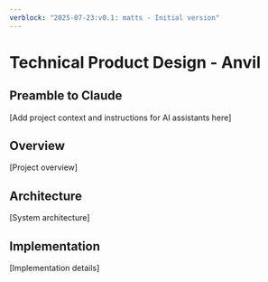 ```yaml
---
verblock: "2025-07-23:v0.1: matts - Initial version"
---
```

# Technical Product Design - Anvil

## Preamble to Claude

[Add project context and instructions for AI assistants here]

## Overview

[Project overview]

## Architecture

[System architecture]

## Implementation

[Implementation details]
